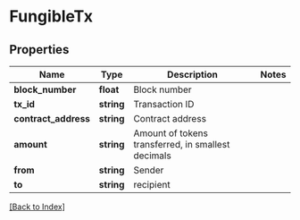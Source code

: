 # FungibleTx

## Properties

Name | Type | Description | Notes
------------ | ------------- | ------------- | -------------
**block_number** | **float** | Block number |
**tx_id** | **string** | Transaction ID |
**contract_address** | **string** | Contract address |
**amount** | **string** | Amount of tokens transferred, in smallest decimals |
**from** | **string** | Sender |
**to** | **string** | recipient |

[[Back to Index]](../index.md)
